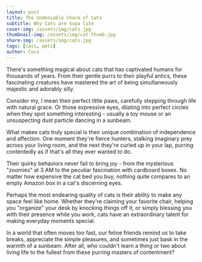 ```yaml
---
layout: post
title: The Undeniable Charm of Cats
subtitle: Why Cats are Supa Cute
cover-img: /assets/img/cats.jpg
thumbnail-img: /assets/img/cat-thumb.jpg
share-img: /assets/img/cats.jpg
tags: [cats, pets]
author: Coco
---
```


There's something magical about cats that has captivated humans for thousands of years. From their gentle purrs to their playful antics, these fascinating creatures have mastered the art of being simultaneously majestic and adorably silly.

Consider my, I mean their perfect little paws, carefully stepping through life with natural grace. Or those expressive eyes, dilating into perfect circles when they spot something interesting - usually a toy mouse or an unsuspecting dust particle dancing in a sunbeam.

What makes cats truly special is their unique combination of independence and affection. One moment they're fierce hunters, stalking imaginary prey across your living room, and the next they're curled up in your lap, purring contentedly as if that's all they ever wanted to do.

Their quirky behaviors never fail to bring joy - from the mysterious "zoomies" at 3 AM to the peculiar fascination with cardboard boxes. No matter how expensive the cat bed you buy, nothing quite compares to an empty Amazon box in a cat's discerning eyes.

Perhaps the most endearing quality of cats is their ability to make any space feel like home. Whether they're claiming your favorite chair, helping you "organize" your desk by knocking things off it, or simply blessing you with their presence while you work, cats have an extraordinary talent for making everyday moments special.

In a world that often moves too fast, our feline friends remind us to take breaks, appreciate the simple pleasures, and sometimes just bask in the warmth of a sunbeam. After all, who couldn't learn a thing or two about living life to the fullest from these purring masters of contentment?